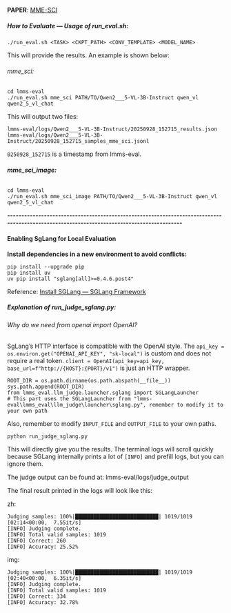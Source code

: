 **PAPER**: [MME-SCI](https://www.arxiv.org/abs/2508.13938)

##### How to Evaluate — **Usage of run_eval.sh:**

```
./run_eval.sh <TASK> <CKPT_PATH> <CONV_TEMPLATE> <MODEL_NAME>
```

This will provide the results. An example is shown below:

###### mme_sci:

```
cd lmms-eval
./run_eval.sh mme_sci PATH/TO/Qwen2___5-VL-3B-Instruct qwen_vl qwen2_5_vl_chat
```

This will output two files:

```
lmms-eval/logs/Qwen2___5-VL-3B-Instruct/20250928_152715_results.json
lmms-eval/logs/Qwen2___5-VL-3B-Instruct/20250928_152715_samples_mme_sci.jsonl
```

`0250928_152715` is a timestamp from lmms-eval.

###### **mme_sci_image:**

```
cd lmms-eval
./run_eval.sh mme_sci_image PATH/TO/Qwen2___5-VL-3B-Instruct qwen_vl qwen2_5_vl_chat
```

**------------------------------------------------------------------------------------------------------------------------------------------**

#### Enabling SgLang for Local Evaluation

**Install dependencies in a new environment to avoid conflicts:**

```
pip install --upgrade pip
pip install uv
uv pip install "sglang[all]>=0.4.6.post4"
```

Reference: [Install SGLang — SGLang Framework](https://docs.sglang.com.cn/start/install.html)

##### **Explanation of run_judge_sglang.py:**

###### Why do we need _from_ openai _import_ OpenAI?

SgLang’s HTTP interface is compatible with the OpenAI style. The `api_key = os.environ.get("OPENAI_API_KEY", "sk-local")` is custom and does not require a real token. `client = OpenAI(api_key=api_key, base_url=f"http://{HOST}:{PORT}/v1")` is just an HTTP wrapper.

```
ROOT_DIR = os.path.dirname(os.path.abspath(__file__))
sys.path.append(ROOT_DIR)
from lmms_eval.llm_judge.launcher.sglang import SGLangLauncher
# This part uses the SGLangLauncher from "lmms-eval\lmms_eval\llm_judge\launcher\sglang.py", remember to modify it to your own path
```

Also, remember to modify `INPUT_FILE` and `OUTPUT_FILE` to your own paths.

```
python run_judge_sglang.py
```

This will directly give you the results. The terminal logs will scroll quickly because SGLang internally prints a lot of `[INFO]` and prefill logs, but you can ignore them.

The judge output can be found at: lmms-eval/logs/judge_output

The final result printed in the logs will look like this:

zh:

```
Judging samples: 100%|███████████████████████████| 1019/1019 [02:14<00:00,  7.55it/s]
[INFO] Judging complete.
[INFO] Total valid samples: 1019
[INFO] Correct: 260
[INFO] Accuracy: 25.52%
```

img:

```
Judging samples: 100%|███████████████████████████| 1019/1019 [02:40<00:00,  6.35it/s]
[INFO] Judging complete.
[INFO] Total valid samples: 1019
[INFO] Correct: 334
[INFO] Accuracy: 32.78%
```
